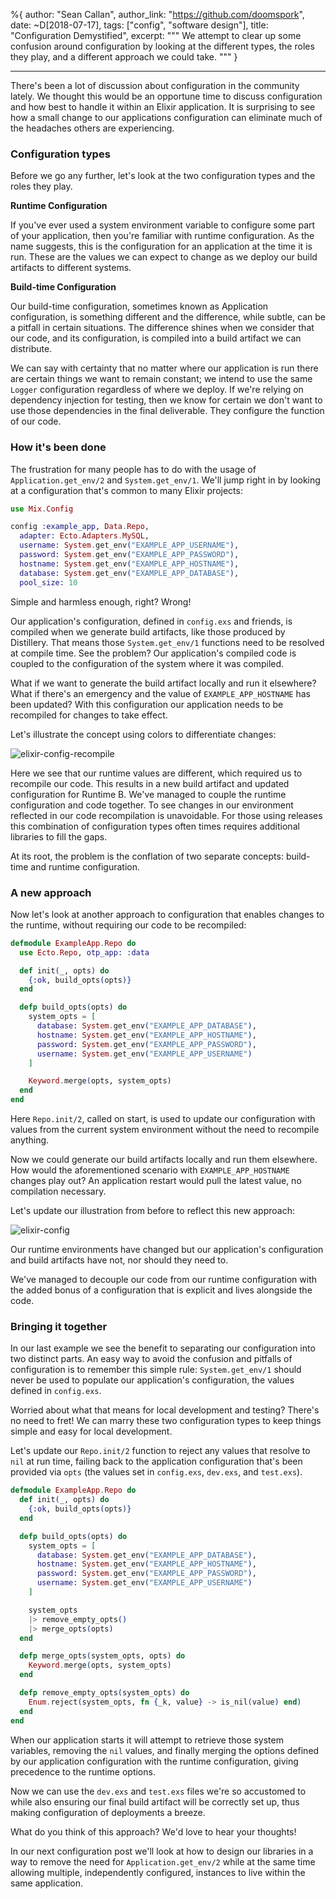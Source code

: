 %{
  author: "Sean Callan",
  author_link: "https://github.com/doomspork",
  date: ~D[2018-07-17],
  tags: ["config", "software design"],
  title: "Configuration Demystified",
  excerpt: """
  We attempt to clear up some confusion around configuration by looking at the different types, the roles they play, and a different approach we could take.
  """
}

---

There's been a lot of discussion about configuration in the community lately.
We thought this would be an opportune time to discuss configuration and how best to handle it within an Elixir application.
It is surprising to see how a small change to our applications configuration can eliminate much of the headaches others are experiencing.

### Configuration types

Before we go any further, let's look at the two configuration types and the roles they play.

__Runtime Configuration__

If you've ever used a system environment variable to configure some part of your application, then you're familiar with runtime configuration.
As the name suggests, this is the configuration for an application at the time it is run.
These are the values we can expect to change as we deploy our build artifacts to different systems.

__Build-time Configuration__

Our build-time configuration, sometimes known as Application configuration, is something different and the difference, while subtle, can be a pitfall in certain situations.
The difference shines when we consider that our code, and its configuration, is compiled into a build artifact we can distribute.

We can say with certainty that no matter where our application is run there are certain things we want to remain constant; we intend to use the same `Logger` configuration regardless of where we deploy.
If we're relying on dependency injection for testing, then we know for certain we don't want to use those dependencies in the final deliverable.
They configure the function of our code.

### How it's been done

The frustration for many people has to do with the usage of `Application.get_env/2` and `System.get_env/1`.
We'll jump right in by looking at a configuration that's common to many Elixir projects:

```elixir
use Mix.Config

config :example_app, Data.Repo,
  adapter: Ecto.Adapters.MySQL,
  username: System.get_env("EXAMPLE_APP_USERNAME"),
  password: System.get_env("EXAMPLE_APP_PASSWORD"),
  hostname: System.get_env("EXAMPLE_APP_HOSTNAME"),
  database: System.get_env("EXAMPLE_APP_DATABASE"),
  pool_size: 10
```

Simple and harmless enough, right?
Wrong!

Our application's configuration, defined in `config.exs` and friends, is compiled when we generate build artifacts, like those produced by Distillery.
That means those `System.get_env/1` functions need to be resolved at compile time.
See the problem?
Our application's compiled code is coupled to the configuration of the system where it was compiled.

What if we want to generate the build artifact locally and run it elsewhere?
What if there's an emergency and the value of `EXAMPLE_APP_HOSTNAME` has been updated?
With this configuration our application needs to be recompiled for changes to take effect.

Let's illustrate the concept using colors to differentiate changes:

![elixir-config-recompile](https://user-images.githubusercontent.com/73386/41503026-d8a66ef4-7185-11e8-95fa-37598f6a56ff.png)

Here we see that our runtime values are different, which required us to recompile our code.
This results in a new build artifact and updated configuration for Runtime B.
We've managed to couple the runtime configuration and code together.
To see changes in our environment reflected in our code recompilation is unavoidable.
For those using releases this combination of configuration types often times requires additional libraries to fill the gaps.

At its root, the problem is the conflation of two separate concepts: build-time and runtime configuration.

### A new approach

Now let's look at another approach to configuration that enables changes to the runtime, without requiring our code to be recompiled:

```elixir
defmodule ExampleApp.Repo do
  use Ecto.Repo, otp_app: :data

  def init(_, opts) do
    {:ok, build_opts(opts)}
  end

  defp build_opts(opts) do
    system_opts = [
      database: System.get_env("EXAMPLE_APP_DATABASE"),
      hostname: System.get_env("EXAMPLE_APP_HOSTNAME"),
      password: System.get_env("EXAMPLE_APP_PASSWORD"),
      username: System.get_env("EXAMPLE_APP_USERNAME")
    ]

    Keyword.merge(opts, system_opts)
  end
end
```

Here `Repo.init/2`, called on start, is used to update our configuration with values from the current system environment without the need to recompile anything.

Now we could generate our build artifacts locally and run them elsewhere.
How would the aforementioned scenario with `EXAMPLE_APP_HOSTNAME` changes play out?
An application restart would pull the latest value, no compilation necessary.

Let's update our illustration from before to reflect this new approach:

![elixir-config](https://user-images.githubusercontent.com/73386/41503027-d8b8ecc8-7185-11e8-8284-73d417fea6dc.png)

Our runtime environments have changed but our application's configuration and build artifacts have not, nor should they need to.

We've managed to decouple our code from our runtime configuration with the added bonus of a configuration that is explicit and lives alongside the code.

### Bringing it together

In our last example we see the benefit to separating our configuration into two distinct parts.
An easy way to avoid the confusion and pitfalls of configuration is to remember this simple rule: `System.get_env/1` should never be used to populate our application's configuration, the values defined in `config.exs`.

Worried about what that means for local development and testing?
There's no need to fret!
We can marry these two configuration types to keep things simple and easy for local development.

Let's update our `Repo.init/2` function to reject any values that resolve to `nil` at run time, failing back to the application configuration that's been provided via `opts` (the values set in `config.exs`, `dev.exs`, and `test.exs`).

```elixir
defmodule ExampleApp.Repo do
  def init(_, opts) do
    {:ok, build_opts(opts)}
  end

  defp build_opts(opts) do
    system_opts = [
      database: System.get_env("EXAMPLE_APP_DATABASE"),
      hostname: System.get_env("EXAMPLE_APP_HOSTNAME"),
      password: System.get_env("EXAMPLE_APP_PASSWORD"),
      username: System.get_env("EXAMPLE_APP_USERNAME")
    ]

    system_opts
    |> remove_empty_opts()
    |> merge_opts(opts)
  end

  defp merge_opts(system_opts, opts) do
    Keyword.merge(opts, system_opts)
  end

  defp remove_empty_opts(system_opts) do
    Enum.reject(system_opts, fn {_k, value} -> is_nil(value) end)
  end
end
```

When our application starts it will attempt to retrieve those system variables, removing the `nil` values, and finally merging the options defined by our application configuration with the runtime configuration, giving precedence to the runtime options.

Now we can use the `dev.exs` and `test.exs` files we're so accustomed to while also ensuring our final build artifact will be correctly set up, thus making configuration of deployments a breeze.

What do you think of this approach?
We'd love to hear your thoughts!

In our next configuration post we'll look at how to design our libraries in a way to remove the need for `Application.get_env/2` while at the same time allowing multiple, independently configured, instances to live within the same application.

